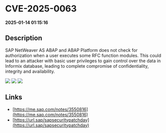 # CVE-2025-0063

**2025-01-14 01:15:16**

## Description
SAP NetWeaver AS ABAP and ABAP Platform does not check for authorization when a user executes some RFC function modules. This could lead to an attacker with basic user privileges to gain control over the data in Informix database, leading to complete compromise of confidentiality, integrity and availability.

![](https://img.shields.io/static/v1?label=Score&message=8.8&color=red)
![](https://img.shields.io/static/v1?label=Severity&message=HIGH&color=red)
![](https://img.shields.io/static/v1?label=CWE&message=SQL&color=green)

## Links
- [https://me.sap.com/notes/3550816](https://me.sap.com/notes/3550816)
- [https://url.sap/sapsecuritypatchday](https://url.sap/sapsecuritypatchday)
